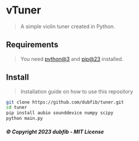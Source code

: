 # vTuner
> A simple violin tuner created in Python.

## Requirements
> You need [python@3](https://www.python.org) and [pip@23](https://pypi.org/project/pip) installed.

## Install
> Installation guide on how to use this repository

```bash
git clone https://github.com/dubfib/tuner.git
cd tuner
pip install aubio sounddevice numpy scipy
python main.py
```

##### © Copyright 2023 dubfib - MIT License

